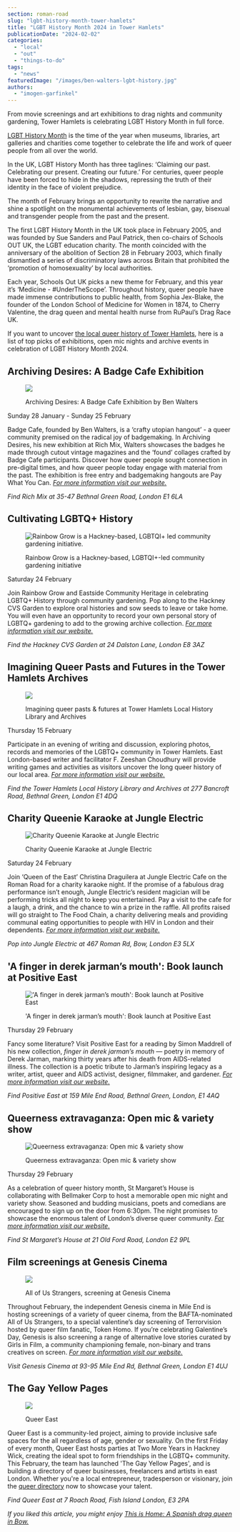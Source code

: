 ```yaml
---
section: roman-road
slug: "lgbt-history-month-tower-hamlets"
title: "LGBT History Month 2024 in Tower Hamlets"
publicationDate: "2024-02-02"
categories: 
  - "local"
  - "out"
  - "things-to-do"
tags: 
  - "news"
featuredImage: "/images/ben-walters-lgbt-history.jpg"
authors: 
  - "imogen-garfinkel"
---
```


From movie screenings and art exhibitions to drag nights and community gardening, Tower Hamlets is celebrating LGBT History Month in full force. 

[LGBT History Month](https://lgbtplushistorymonth.co.uk/) is the time of the year when museums, libraries, art galleries and charities come together to celebrate the life and work of queer people from all over the world.

In the UK, LGBT History Month has three taglines: ‘Claiming our past. Celebrating our present. Creating our future.’ For centuries, queer people have been forced to hide in the shadows, repressing the truth of their identity in the face of violent prejudice.

The month of February brings an opportunity to rewrite the narrative and shine a spotlight on the monumental achievements of lesbian, gay, bisexual and transgender people from the past and the present.

The first LGBT History Month in the UK took place in February 2005, and was founded by Sue Sanders and Paul Patrick, then co-chairs of Schools OUT UK, the LGBT education charity. The month coincided with the anniversary of the abolition of Section 28 in February 2003, which finally dismantled a series of discriminatory laws across Britain that prohibited the ‘promotion of homosexuality’ by local authorities.

Each year, Schools Out UK picks a new theme for February, and this year it’s ‘Medicine - #UnderTheScope’. Throughout history, queer people have made immense contributions to public health, from Sophia Jex-Blake, the founder of the London School of Medicine for Women in 1874, to Cherry Valentine, the drag queen and mental health nurse from RuPaul’s Drag Race UK.

If you want to uncover [the local queer history of Tower Hamlets](https://romanroadlondon.com/the-backstreet-gay-leather-fetish-club-mile-end/), here is a list of top picks of exhibitions, open mic nights and archive events in celebration of LGBT History Month 2024.

## Archiving Desires: A Badge Cafe Exhibition

<figure>

![](/images/badges-lgbt-history-month-1024x683.jpg)

<figcaption>

Archiving Desires: A Badge Cafe Exhibition by Ben Walters

</figcaption>

</figure>

Sunday 28 January - Sunday 25 February 

Badge Cafe, founded by Ben Walters, is a ‘crafty utopian hangout’ - a queer community premised on the radical joy of badgemaking. In Archiving Desires, his new exhibition at Rich Mix, Walters showcases the badges he made through cutout vintage magazines and the ‘found’ collages crafted by Badge Cafe participants. Discover how queer people sought connection in pre-digital times, and how queer people today engage with material from the past. The exhibition is free entry and badgemaking hangouts are Pay What You Can. [_For more information visit our website._](https://romanroadlondon.com/events/archiving-desires-a-badge-cafe-exhibition-by-ben-walters-rich-mix/)

_Find Rich Mix at 35-47 Bethnal Green Road, London E1 6LA_

## Cultivating LGBTQ+ History

<figure>

![Rainbow Grow is a Hackney-based, LGBTQI+ led community gardening initiative. ](/images/Rainbow-Grow-Archive-Photo-1-1-1024x683.jpg)

<figcaption>

Rainbow Grow is a Hackney-based, LGBTQI+-led community gardening initiative

</figcaption>

</figure>

Saturday 24 February 

Join Rainbow Grow and Eastside Community Heritage in celebrating LGBTQ+ History through community gardening. Pop along to the Hackney CVS Garden to explore oral histories and sow seeds to leave or take home. You will even have an opportunity to record your own personal story of LGBTQ+ gardening to add to the growing archive collection. [_For more information visit our website._](https://romanroadlondon.com/events/cultivating-lgbtq-history-at-hackney-cvs-garden-east-side/)

_Find the Hackney CVS Garden at 24 Dalston Lane, London E8 3AZ_

## Imagining Queer Pasts and Futures in the Tower Hamlets Archives

<figure>

![](/images/Queer-Pasts-Presents-FUtures-002-1-1024x682.jpg)

<figcaption>

Imagining queer pasts & futures at Tower Hamlets Local History Library and Archives

</figcaption>

</figure>

Thursday 15 February 

Participate in an evening of writing and discussion, exploring photos, records and memories of the LGBTQ+ community in Tower Hamlets. East London-based writer and facilitator F. Zeeshan Choudhury will provide writing games and activities as visitors uncover the long queer history of our local area. [_For more information visit our website._](https://romanroadlondon.com/events/imagining-queer-pasts-and-futures-in-the-tower-hamlets-archives/)

_Find the Tower Hamlets Local History Library and Archives at 277 Bancroft Road, Bethnal Green, London E1 4DQ_

## Charity Queenie Karaoke at Jungle Electric 

<figure>

![Charity Queenie Karaoke at Jungle Electric 
](/images/Untitled-design-1024x1024.jpg)

<figcaption>

Charity Queenie Karaoke at Jungle Electric

</figcaption>

</figure>

Saturday 24 February 

Join ‘Queen of the East’ Christina Draguilera at Jungle Electric Cafe on the Roman Road for a charity karaoke night. If the promise of a fabulous drag performance isn’t enough, Jungle Electric’s resident magician will be performing tricks all night to keep you entertained. Pay a visit to the cafe for a laugh, a drink, and the chance to win a prize in the raffle. All profits raised will go straight to The Food Chain, a charity delivering meals and providing communal eating opportunities to people with HIV in London and their dependents. [_For more information visit our website._](https://romanroadlondon.com/events/queenie-charity-karaoke-night-jungle-electric-drag/)

_Pop into Jungle Electric at 467 Roman Rd, Bow, London E3 5LX_

## 'A finger in derek jarman’s mouth': Book launch at Positive East

<figure>

!['A finger in derek jarman’s mouth': Book launch at Positive East
](/images/positive-east-booklaunch-1024x576.jpg)

<figcaption>

'A finger in derek jarman’s mouth': Book launch at Positive East

</figcaption>

</figure>

Thursday 29 February 

Fancy some literature? Visit Positive East for a reading by Simon Maddrell of his new collection, _finger in derek jarman’s mouth_ — poetry in memory of Derek Jarman, marking thirty years after his death from AIDS-related illness. The collection is a poetic tribute to Jarman’s inspiring legacy as a writer, artist, queer and AIDS activist, designer, filmmaker, and gardener. [_For more information visit our website._](https://romanroadlondon.com/events/book-launch-at-positive-east-lgbtq-history-month/)

_Find Positive East at 159 Mile End Road, Bethnal Green, London, E1 4AQ_

## Queerness extravaganza: Open mic & variety show

<figure>

![Queerness extravaganza: Open mic & variety show ](/images/queer-extravaganza-st-marg-1024x682.jpg)

<figcaption>

Queerness extravaganza: Open mic & variety show

</figcaption>

</figure>

Thursday 29 February 

As a celebration of queer history month, St Margaret’s House is collaborating with Bellmaker Corp to host a memorable open mic night and variety show. Seasoned and budding musicians, poets and comedians are encouraged to sign up on the door from 6:30pm. The night promises to showcase the enormous talent of London’s diverse queer community. [_For more information visit our website._](https://romanroadlondon.com/events/queerness-extravaganza-open-mic-variety-show-st-margarets-house/)

_Find St Margaret’s House at 21 Old Ford Road, London E2 9PL_

## Film screenings at Genesis Cinema

<figure>

![](/images/genesis-cinema-lgbt-1-1024x683.jpg)

<figcaption>

All of Us Strangers, screening at Genesis Cinema

</figcaption>

</figure>

Throughout February, the independent Genesis cinema in Mile End is hosting screenings of a variety of queer cinema, from the BAFTA-nominated All of Us Strangers, to a special valentine’s day screening of Terrorvision hosted by queer film fanatic, Token Homo. If you’re celebrating Galentine’s Day, Genesis is also screening a range of alternative love stories curated by Girls in Film, a community championing female, non-binary and trans creatives on screen. [_For more information visit our website._](https://romanroadlondon.com/events/lgbt-history-month-film-screenings-at-genesis/) 

_Visit Genesis Cinema at 93-95 Mile End Rd, Bethnal Green, London E1 4UJ_

## The Gay Yellow Pages

<figure>

![](/images/yellow-pages-1024x883.jpg)

<figcaption>

Queer East

</figcaption>

</figure>

Queer East is a community-led project, aiming to provide inclusive safe spaces for the all regardless of age, gender or sexuality. On the first Friday of every month, Queer East hosts parties at Two More Years in Hackney Wick, creating the ideal spot to form friendships in the LGBTQ+ community. This February, the team has launched 'The Gay Yellow Pages', and is building a directory of queer businesses, freelancers and artists in east London. Whether you're a local entrepreneur, tradesperson or visionary, join the [queer directory](https://www.queereast.co.uk/application) now to showcase your talent.

_Find Queer East at 7 Roach Road, Fish Island London, E3 2PA_

_If you liked this article, you might enjoy_ [_This is Home: A Spanish drag queen in Bow._](https://romanroadlondon.com/adria-alvarez-shandy-half-pint-drag-queen-bow-interview/)


